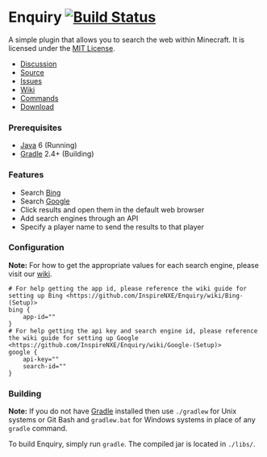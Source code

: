 Enquiry [![Build Status](https://travis-ci.org/InspireNXE/Enquiry.svg?branch=master)](https://travis-ci.org/InspireNXE/Enquiry)
=======
A simple plugin that allows you to search the web within Minecraft. It is licensed under the [MIT License]. 

* [Discussion]
* [Source]
* [Issues]
* [Wiki](wiki)
* [Commands](wiki/Commands)
* [Download]

### Prerequisites
* [Java] 6 (Running)
* [Gradle] 2.4+ (Building)

### Features
* Search [Bing]
* Search [Google]
* Click results and open them in the default web browser
* Add search engines through an API
* Specify a player name to send the results to that player

### Configuration
**Note:** For how to get the appropriate values for each search engine, please visit our [wiki](wiki/).

```
# For help getting the app id, please reference the wiki guide for setting up Bing <https://github.com/InspireNXE/Enquiry/wiki/Bing-(Setup)>
bing {
    app-id=""
}
# For help getting the api key and search engine id, please reference the wiki guide for setting up Google <https://github.com/InspireNXE/Enquiry/wiki/Google-(Setup)>
google {
    api-key=""
    search-id=""
}
```

### Building
**Note:** If you do not have [Gradle] installed then use `./gradlew` for Unix systems or Git Bash and `gradlew.bat` for Windows systems in place of any `gradle` command.

To build Enquiry, simply run `gradle`. The compiled jar is located in `./libs/`.

[Bing]: https://www.bing.com
[Google]: https://www.google.com
[Gradle]: http://www.gradle.org
[Java]: http://www.java.com
[MIT License]: http://www.tldrlegal.com/license/mit-license
[Discussion]: https://forums.spongepowered.org/t/enquiry-search-to-your-hearts-content-v1-0/7332
[Source]: https://github.com/InspireNXE/Enquiry/
[Issues]: https://github.com/InspireNXE/Enquiry/issues
[Download]: http://assets.inspirenxe.org/files/enquiry/enquiry-latest.jar
